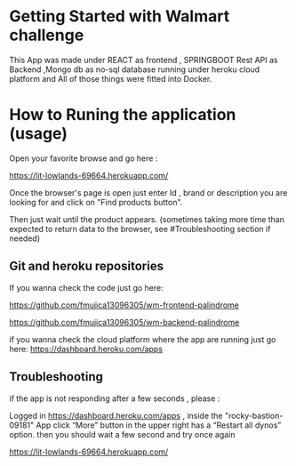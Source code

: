 # Getting Started with Walmart challenge 

This App was made under REACT as frontend , SPRINGBOOT Rest API as Backend ,Mongo db as no-sql database running under heroku cloud platform and All of those things were fitted into Docker.

# How to Runing the application (usage)

Open your favorite browse and go here :

https://lit-lowlands-69664.herokuapp.com/

Once the browser's page is open just enter Id , brand or description you are looking for and click on "Find products button". 

Then just wait until the product appears.
(sometimes taking more time than expected to return data to the browser, see #Troubleshooting section if needed)

## Git and heroku repositories

If you wanna check the code just go here:

https://github.com/fmujica13096305/wm-frontend-palindrome

https://github.com/fmujica13096305/wm-backend-palindrome

if you wanna check the cloud platform where the app are running just go here: 
https://dashboard.heroku.com/apps

## Troubleshooting 

if the app is not responding after a few seconds , please : 

Logged in https://dashboard.heroku.com/apps , inside the "rocky-bastion-09181" App click “More” button in the upper right has a “Restart all dynos” option.
then you should wait a few second and try once again 

https://lit-lowlands-69664.herokuapp.com/
